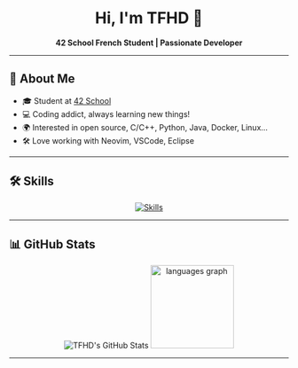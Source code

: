 <h1 align="center">Hi, I'm TFHD 👋</h1>
<p align="center">
  <b>42 School French Student | Passionate Developer</b>
</p>

---

## 🚀 About Me

- 🎓 Student at [42 School](https://42.fr/)
- 💻 Coding addict, always learning new things!
- 🌍 Interested in open source, C/C++, Python, Java, Docker, Linux…
- 🛠️ Love working with Neovim, VSCode, Eclipse

---

## 🛠️ Skills

<p align="center">
  <a href="https://skillicons.dev">
    <img src="https://skillicons.dev/icons?i=git,github,c,cpp,java,js,py,docker,linux,vim,neovim,eclipse,vscode&perline=9" alt="Skills"/>
  </a>
</p>

---

## 📊 GitHub Stats

<p align="center">
  <img src="https://github-readme-stats.vercel.app/api?username=TFHD&show_icons=true&theme=radical" alt="TFHD's GitHub Stats"/>
      <img src="https://github-readme-stats.vercel.app/api/top-langs?username=TFHD&locale=en&hide_title=false&layout=compact&card_width=320&theme=radical&langs_count=5&bg_color=30,090a0c,303b51&title_color=fff&text_color=fff&hide_border=false&order=2" height="150" alt="languages graph"  />
</p>

---
